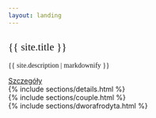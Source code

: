 ```yaml
---
layout: landing
---
```


<style>
  @import url('https://fonts.googleapis.com/css2?family=Abril+Fatface&family=Dancing+Script:wght@600&family=EB+Garamond:ital,wght@0,500;1,500&display=swap');

  #banner h2 {
      font-family: "Abril Fatface", serif;
      font-weight: 400;
      font-style: normal; 
  }
  /* @import url('https://fonts.googleapis.com/css2?family=Dancing+Script:wght@600&display=swap');
  
  #banner h2 {
    font-family: "Dancing Script", cursive;
    font-optical-sizing: auto;
    font-weight: 600;
    font-style: normal;
  } */
 </style>

<style>
  @import url('https://fonts.googleapis.com/css2?family=Dancing+Script:wght@600&family=EB+Garamond:ital,wght@0,500;1,500&display=swap');

  #banner p {
    font-family: "EB Garamond", serif;
    font-optical-sizing: auto;
    font-weight: 500;
    font-style: normal;
  }
</style>

<section id="banner">
  <div class="inner">
    <h2>{{ site.title }}</h2>
    <p>{{ site.description | markdownify }}</p>
  </div>
  <a href="#intro" class="more scrolly">Szczegóły</a>
</section>

<section id="details" class="wrapper style1 special">
  {% include sections/details.html %}
</section>

<section id="couple" class="wrapper alt style2">
{% include sections/couple.html %}
</section>

<section id="dworafrodyta" class="wrapper alt style2">
{% include sections/dworafrodyta.html %}
</section>